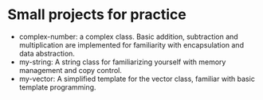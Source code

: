 # Small projects for practice

- complex-number: a complex class. Basic addition, subtraction and multiplication are implemented for familiarity with encapsulation and data abstraction.
- my-string: A string class for familiarizing yourself with memory management and copy control.
- my-vector: A simplified template for the vector<T> class, familiar with basic template programming.